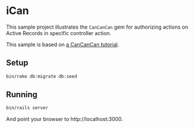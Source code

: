 # iCan

This sample project illustrates the `CanCanCan` gem for authorizing actions on
Active Records in specific controller action.

This sample is based on [a CanCanCan tutorial](https://www.sitepoint.com/cancancan-rails-authorization-dance/).

## Setup

```bash
bin/rake db:migrate db:seed
```

## Running

```bash
bin/rails server
```

And point your browser to http://localhost:3000.
